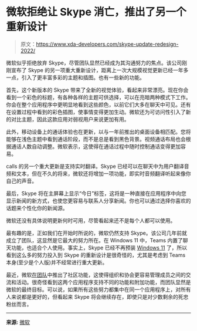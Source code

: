 # 微软拒绝让 Skype 消亡，推出了另一个重新设计

> 原文：<https://www.xda-developers.com/skype-update-redesign-2022/>

微软似乎拒绝放弃 Skype，尽管团队显然已经成为其沟通努力的焦点。该公司刚刚宣布了 Skype 的另一项重大重新设计，距离上一次大规模视觉更新已经一年多一点，引入了更丰富多彩的主题和插图。也有一些新的功能。

首先，这个新版本的 Skype 带来了全新的视觉体验，看起来非常漂亮。现在你会看到一个彩色的标题，有各种各样的主题可供选择，可以在亮暗两种模式下工作。你会在整个应用程序中更明显地看到这些颜色，以前它们大多在聊天中可见。还有在设置过程中看到的彩色插图，使事情变得更加生动。微软还为可访问性引入了新的对比主题，因此这款应用对弱视用户来说更加有用。

此外，移动设备上的通话体验也在更新，以与一年前推出的桌面设备相匹配。您将能够在浅色主题中看到通话阶段，而不是总是看到黑色背景。视频通话布局也会根据通话人数自动调整。微软表示，这使得在通话过程中随时控制通话变得更加容易。

calls 的另一个重大更新是支持实时翻译。Skype 已经可以在聊天中为用户翻译音频和文本，但在不久的将来，微软还将增加一项功能，即实时音频翻译听起来像你自己的声音。

最后，Skype 将在主屏幕上显示“今日”标签，这将是一种直接在应用程序中向您显示新闻的新方式，也使您更容易与联系人分享新闻。你也可以通过选择你喜欢的话题来个性化你的新闻源。

微软还没有具体说明更新何时可用，尽管看起来还不是每个人都可以使用。

最有趣的是，正如我们在开始时所说的，微软仍然支持 Skype。该公司几年前就成立了团队，这显然是它最大的努力所在。在 Windows 11 中，Teams 内置了聊天功能，也适合个人使用。事实上，Skype 已经不再预装 [Windows 11](https://www.xda-developers.com/download-windows-11/) 了，所以看到这么多的努力投入到 Skype 的重新设计是很奇怪的，尤其是考虑到 Teams 本身(至少是个人版)并不经常进行重大更新。

最近，微软[在团队](https://www.xda-developers.com/microsoft-teams-communities-launch/)中推出了社区功能，这使得组织和协会更容易管理成员之间的交流和活动。很奇怪看到这两个应用程序支持不同的功能和附加功能，而团队显然是微软的最终目标。可以说，如果所有这些努力都集中在同一个应用程序上，对所有人来说都是更好的，但看起来 Skype 将会继续存在，即使只是对少数剩余的死忠粉丝而言。

* * *

**来源:** [微软](https://www.skype.com/en/blogs/2022-12-skype-modern-experience/)
